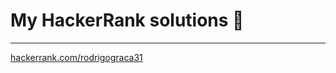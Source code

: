# My HackerRank solutions 🧠

---

[hackerrank.com/rodrigograca31](https://www.hackerrank.com/rodrigograca31)
